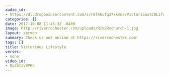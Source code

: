 ```yaml
---
audio_id:
- https://dl.dropboxusercontent.com/s/r6f4kufq37xkmna/Victorious%20Lifestyle.mp3?dl=0
categories: []
date: 2017-10-08 11:45:32 -0400
image: http://riverrochester.com/uploads/RIVERxchurch-1.jpg
layout: sermon
summary: Check us out online at https://riverrochester.com!
tags: []
title: Victorious Lifestyle
verses:
- none
video_id:
- 8yzbIzv8VKo
---
```

